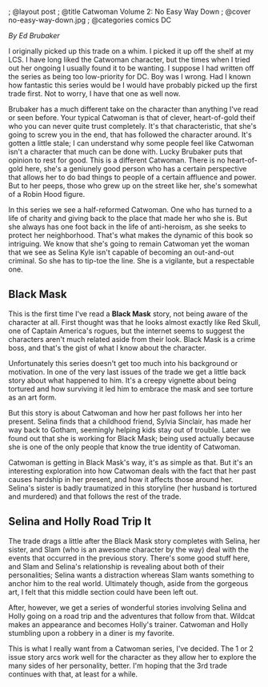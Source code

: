 ; @layout post
; @title Catwoman Volume 2: No Easy Way Down
; @cover no-easy-way-down.jpg
; @categories comics DC

_By Ed Brubaker_

I originally picked up this trade on a whim. I picked it up off the shelf at my LCS. I have long liked the Catwoman character, but the times when I tried out her ongoing I usually found it to be wanting. I suppose I had written off the series as being too low-priority for DC. Boy was I wrong. Had I known how fantastic this series would be I would have probably picked up the first trade first. Not to worry, I have that one as well now.

Brubaker has a much different take on the character than anything I've read or seen before. Your typical Catwoman is that of clever, heart-of-gold theif who you can never quite trust completely. It's that characteristic, that she's going to screw you in the end, that has followed the character around. It's gotten a little stale; I can understand why some people feel like Catwoman isn't a character that much can be done with. Lucky Brubaker puts that opinion to rest for good. This is a different Catwoman. There is no heart-of-gold here, she's a geniunely good person who has a certain perspective that allows her to do bad things to people of a certain affluence and power. But to her peeps, those who grew up on the street like her, she's somewhat of a Robin Hood figure.

In this series we see a half-reformed Catwoman. One who has turned to a life of charity and giving back to the place that made her who she is. But she always has one foot back in the life of anti-heroism, as she seeks to protect her neighborhood. That's what makes the dynamic of this book so intriguing. We know that she's going to remain Catwoman yet the woman that we see as Selina Kyle isn't capable of becoming an out-and-out criminal. So she has to tip-toe the line. She is a vigilante, but a respectable one.

## Black Mask

This is the first time I've read a __Black Mask__ story, not being aware of the character at all. First thought was that he looks almost exactly like Red Skull, one of Captain America's rogues, but the internet seems to suggest the characters aren't much related aside from their look. Black Mask is a crime boss, and that's the gist of what I know about the character.

Unfortunately this series doesn't get too much into his background or motivation. In one of the very last issues of the trade we get a little back story about what happened to him. It's a creepy vignette about being tortured and how surviving it led him to embrace the mask and see torture as an art form.

But this story is about Catwoman and how her past follows her into her present. Selina finds that a childhood friend, Sylvia Sinclair, has made her way back to Gotham, seemingly helping kids stay out of trouble. Later we found out that she is working for Black Mask; being used actually because she is one of the only people that know the true identity of Catwoman.

Catwoman is getting in Black Mask's way, it's as simple as that. But it's an interesting exploration into how Catwoman deals with the fact that her past causes hardship in her present, and how it affects those around her. Selina's sister is badly traumatized in this storyline (her husband is tortured and murdered) and that follows the rest of the trade.

## Selina and Holly Road Trip It

The trade drags a little after the Black Mask story completes with Selina, her sister, and Slam (who is an awesome character by the way) deal with the events that occurred in the previous story. There's some good stuff here, and Slam and Selina's relationship is revealing about both of their personalities; Selina wants a distraction whereas Slam wants something to anchor him to the real world. Ultimately though, aside from the gorgeous art, I felt that this middle section could have been left out.

After, however, we get a series of wonderful stories involving Selina and Holly going on a road trip and the adventures that follow from that. Wildcat makes an appearance and becomes Holly's trainer. Catwoman and Holly stumbling upon a robbery in a diner is my favorite.

This is what I really want from a Catwoman series, I've decided. The 1 or 2 issue story arcs work well for the character as they allow her to explore the many sides of her personality, better. I'm hoping that the 3rd trade continues with that, at least for a while.
